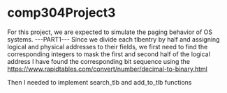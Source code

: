 # comp304Project3
For this project, we are expected to simulate the paging behavior of OS systems.
---PART1---
Since we divide each tlbentry by half and assigning logical and physical addresses to their fields,
we first need to find the corresponding integers to mask the first and second half of the logical address
I have found the corresponding bit sequence using the https://www.rapidtables.com/convert/number/decimal-to-binary.html

Then I needed to implement search_tlb and add_to_tlb functions

